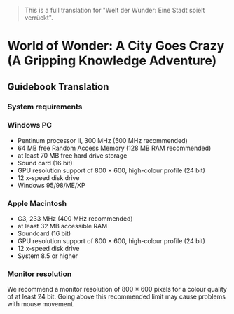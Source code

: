 > This is a full translation for "Welt der Wunder: Eine Stadt spielt verrückt".

# World of Wonder: A City Goes Crazy (A Gripping Knowledge Adventure)

## Guidebook Translation

### System requirements

### Windows PC

- Pentinum processor II, 300 MHz (500 MHz recommended)
- 64 MB free Random Access Memory (128 MB RAM recommended)
- at least 70 MB free hard drive storage
- Sound card (16 bit)
- GPU resolution support of 800 × 600, high-colour profile (24 bit)
- 12 x-speed disk drive
- Windows 95/98/ME/XP

### Apple Macintosh

- G3, 233 MHz (400 MHz recommended)
- at least 32 MB accessible RAM
- Soundcard (16 bit)
- GPU resolution support of 800 × 600, high-colour profile (24 bit)
- 12 x-speed disk drive
- System 8.5 or higher

### Monitor resolution

We recommend a monitor resolution of 800 × 600 pixels for a colour quality of at least 24 bit. Going above this recommended limit may cause problems with mouse movement.